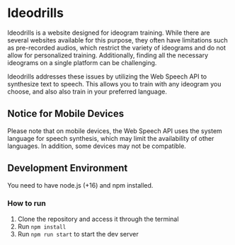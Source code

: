 # Ideodrills

Ideodrills is a website designed for ideogram training. While there are several websites available for this purpose, they often have limitations such as pre-recorded audios, which restrict the variety of ideograms and do not allow for personalized training. Additionally, finding all the necessary ideograms on a single platform can be challenging.

Ideodrills addresses these issues by utilizing the Web Speech API to synthesize text to speech. This allows you to train with any ideogram you choose, and also also train in your preferred language.

## Notice for Mobile Devices

Please note that on mobile devices, the Web Speech API uses the system language for speech synthesis, which may limit the availability of other languages. In addition, some devices may not be compatible.

## Development Environment

You need to have node.js (+16) and npm installed.

### How to run
1. Clone the repository and access it through the terminal
2. Run `npm install`
3. Run `npm run start` to start the dev server


